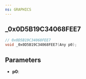 ```yaml
---
ns: GRAPHICS
---
```

## _0x0D5B19C34068FEE7

```c
// 0x0D5B19C34068FEE7
void _0x0D5B19C34068FEE7(Any p0);
```

## Parameters
* **p0**:
